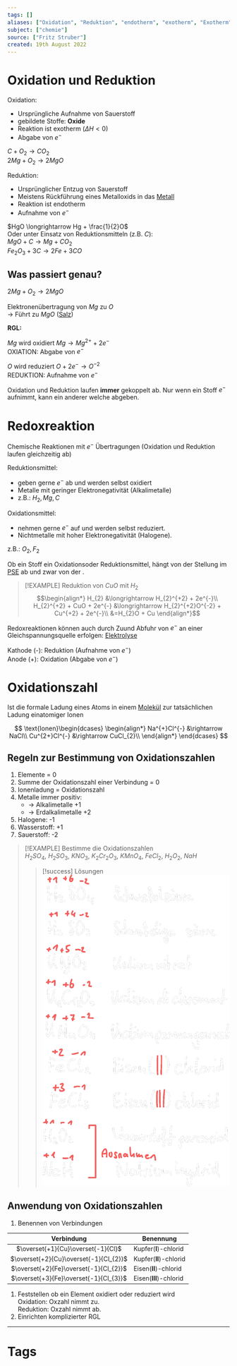 ```yaml
---
tags: []
aliases: ["Oxidation", "Reduktion", "endotherm", "exotherm", "Exotherm", "Endotherm", "Redoxreaktion", "Redoxpaare", "Redoxpaar"]
subject: ["chemie"]
source: ["Fritz Struber"]
created: 19th August 2022
---
```


# Oxidation und Reduktion

Oxidation: 
- Ursprüngliche Aufnahme von Sauerstoff
- gebildete Stoffe: **Oxide**
- Reaktion ist exotherm ($\Delta H<0$)
- Abgabe von $e^{-}$ 

$C+O_{2}\longrightarrow CO_{2}$  
$2Mg+O_{2} \longrightarrow 2MgO$

Reduktion: 
- Ursprünglicher Entzug von Sauerstoff
- Meistens Rückführung eines Metalloxids in das [Metall](Metallbindung.md)
- Reaktion ist endotherm 
- Aufnahme von $e^{-}$ 

$HgO \longrightarrow Hg + \frac{1}{2}O$  
Oder unter Einsatz von Reduktionsmitteln (z.B. $C$):  
$MgO + C \longrightarrow Mg + CO_{2}$  
$Fe_{2}O_{3} + 3C \longrightarrow 2Fe + 3CO$

## Was passiert genau?

$2Mg+O_{2}\longrightarrow2MgO$

Elektronenübertragung von $Mg$ zu $O$  
$\rightarrow$ Führt zu $MgO$ ([Salz](Ionenbindung.md))

**RGL:**

$Mg$ wird oxidiert $Mg \longrightarrow Mg^{2+}+2e^{-}$  
OXIATION: Abgabe von $e^{-}$ 

$O$ wird reduziert $O+2e^{-}\longrightarrow O^{-2}$  
REDUKTION: Aufnahme von $e^{-}$ 

Oxidation und Reduktion laufen **immer** gekoppelt ab. Nur wenn ein Stoff $e^{-}$ aufnimmt, kann ein anderer welche abgeben.

# Redoxreaktion

Chemische Reaktionen mit $e^{-}$ Übertragungen (Oxidation und Reduktion laufen gleichzeitig ab)

Reduktionsmittel:
- geben gerne $e^{-}$ ab und werden selbst oxidiert
- Metalle mit geringer Elektronegativität (Alkalimetalle)
 - z.B.: $H_{2}, Mg, C$ 

Oxidationsmittel:
- nehmen gerne $e^{-}$ auf und werden selbst reduziert.
- Nichtmetalle mit hoher Elektronegativität (Halogene). 

z.B.: $O_{2}, F_{2}$ 

Ob ein Stoff ein Oxidationsoder Reduktionsmittel, hängt von der Stellung im [PSE](Periodensystem%20der%20Elemente.md) ab und zwar von der [](Periodensystem%20der%20Elemente.md#Elektronegativität%20EN|Elektronegativität%20(EN)).

> [!EXAMPLE] Reduktion von $CuO$ mit $H_{2}$
> $$\begin{align*}
> H_{2} &\longrightarrow H_{2}^{+2} + 2e^{-}\\
> H_{2}^{+2} + CuO + 2e^{-} &\longrightarrow H_{2}^{+2}O^{-2} + Cu^{+2} + 2e^{-}\\
> &=H_{2}O + Cu
> \end{align*}$$

Redoxreaktionen können auch durch Zuund Abfuhr von $e^{-}$ an einer Gleichspannungsquelle erfolgen: [Elektrolyse](Elektrochemie.md)

Kathode (-): Reduktion (Aufnahme von $e^{-}$)  
Anode (+): Oxidation (Abgabe von $e^{-}$) 

# Oxidationszahl

Ist die formale Ladung eines Atoms in einem [Molekül](Atombindung.md) zur tatsächlichen Ladung einatomiger Ionen

$$
\text{Ionen}\begin{dcases}
\begin{align*}
Na^{+}Cl^{-} &\rightarrow NaCl\\
Cu^{2+}Cl^{-} &\rightarrow CuCl_{2}\\
\end{align*}
\end{dcases}
$$

## Regeln zur Bestimmung von Oxidationszahlen

1. Elemente = 0
2. Summe der Oxidationszahl einer Verbindung = 0
3. Ionenladung = Oxidationszahl
4. Metalle immer positiv:
	- $\rightarrow$ Alkalimetalle +1 
	- $\rightarrow$ Erdalkalimetalle +2 
5. Halogene: -1
6. Wasserstoff: +1
7. Sauerstoff: -2

 > [!EXAMPLE] Bestimme die Oxidationszahlen  
 > $H_{2}SO_{4}$, $H_{2}SO_{3}$, $KNO_{3}$, $K_{2}Cr_{2}O_{3}$, $KMnO_{4}$, $FeCl_{2}$, $H_{2}O_{2}$, $NaH$
 > > [!success] Lösungen  
 > > ![300](assets/LSG-oxzahlen.png)

## Anwendung von Oxidationszahlen

1. Benennen von Verbindungen

|               Verbindung               | Benennung          |
|:--------------------------------------:| ------------------ |
|   $\overset{+1}{Cu}\overset{-1}{Cl}$   | Kupfer(**I**)-chlorid  |
| $\overset{+2}{Cu}\overset{-1}{Cl_{2}}$ | Kupfer(**II**)-chlorid |
| $\overset{+2}{Fe}\overset{-1}{Cl_{2}}$ | Eisen(**II**)-chlorid  |
| $\overset{+3}{Fe}\overset{-1}{Cl_{3}}$ | Eisen(**III**)-chlorid |

1. Feststellen ob ein Element oxidiert oder reduziert wird  
   Oxidation: Oxzahl nimmt zu.  
   Reduktion: Oxzahl nimmt ab.
2. Einrichten komplizierter RGL

---

# Tags